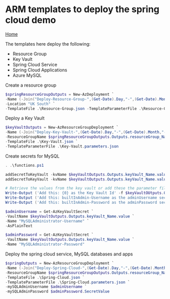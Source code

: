 # ARM templates to deploy the spring cloud demo

[Home](../README.md)

The templates here deploy the following:

* Resource Group
* Key Vault
* Spring Cloud Service
* Spring Cloud Applications
* Azure MySQL


Create a resource group

```powershell
$springResourceGroupOutputs = New-AzDeployment `
-Name (-Join("Deploy-Resource-Group-",(Get-Date).Day,"-",(Get-Date).Month,"-",(Get-Date).Year,"-",(Get-Date).Hour,(Get-Date).Minute))`
-Location "UK South" `
-TemplateFile .\Resource-Group.json -TemplateParameterFile .\Resource-Group.parameters.json
```

Deploy a Key Vault

```powershell
$keyVaultOutputs = New-AzResourceGroupDeployment `
-Name (-Join("Deploy-Key-Vault-",(Get-Date).Day,"-",(Get-Date).Month,"-",(Get-Date).Year,"-",(Get-Date).Hour,(Get-Date).Minute)) `
-ResourceGroupName $springResourceGroupOutputs.Outputs.resourceGroup_Name.value `
-TemplateFile .\Key-Vault.json `
-TemplateParameterFile .\Key-Vault.parameters.json
```

Create secrets for MySQL

```powershell
. .\functions.ps1

addSecretToKeyVault -kvName $keyVaultOutputs.Outputs.keyVault_Name.value -secretName "MySQLAdministrator-Username" -secretType "Username" -secretValue "dbAdmin"
addSecretToKeyVault -kvName $keyVaultOutputs.Outputs.keyVault_Name.value -secretName "MySQLAdministrator-Password" -secretType "Password"

# Retrieve the values from the key vault or add these the parameter file
Write-Output ('Add this: {0} as the Key Vault Id' -f $keyVaultOUtputs.Outputs.keyVault_Id.value)
Write-Output ('Add this: builtInAdmin-Username as the adminUsername secret name')
Write-Output ('Add this: builtInAdmin-Password as the adminPassword secret name')

$adminUsername = Get-AzKeyVaultSecret `
-VaultName $keyVaultOutputs.Outputs.keyVault_Name.value `
-Name "MySQLAdministrator-Username" `
-AsPlainText

$adminPassword = Get-AzKeyVaultSecret `
-VaultName $keyVaultOutputs.Outputs.keyVault_Name.value `
-Name "MySQLAdministrator-Password"
```

Deploy the spring cloud service, MySQL databases and apps

```powershell
$springOutputs = New-AzResourceGroupDeployment `
-Name (-Join("Deploy-Spring-Cloud-",(Get-Date).Day,"-",(Get-Date).Month,"-",(Get-Date).Year,"-",(Get-Date).Hour,(Get-Date).Minute)) `
-ResourceGroupName $springResourceGroupOutputs.Outputs.resourceGroup_Name.value `
-TemplateFile .\Spring-Cloud.json `
-TemplateParameterFile .\Spring-Cloud.parameters.json `
-mySQLAdminUsername $adminUsername `
-mySQLAdminPassword $adminPassword.SecretValue
```